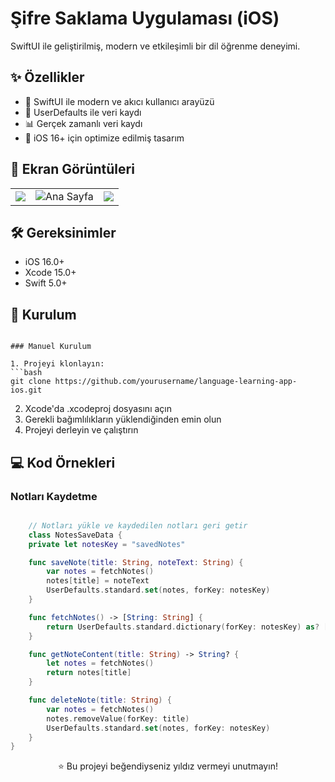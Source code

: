 # Şifre Saklama Uygulaması (iOS)

SwiftUI ile geliştirilmiş, modern ve etkileşimli bir dil öğrenme deneyimi.



</div>

## ✨ Özellikler

- 🎯 SwiftUI ile modern ve akıcı kullanıcı arayüzü
- 💾 UserDefaults ile veri kaydı
- 📊 Gerçek zamanlı veri kaydı
- 🎨 iOS 16+ için optimize edilmiş tasarım


## 📱 Ekran Görüntüleri

<div align="center">
<table>
  <tr>
    <td><img src="https://github.com/user-attachments/assets/c2e6cb73-45a6-4197-acb7-0dbf0125cbc3"  /></td>
    <td><img src="https://github.com/user-attachments/assets/2b7a6866-7074-4776-a16c-c12ba9b47bdc" alt="Ana Sayfa" title="Soru Ekranı"/></td>
    <td><img src="https://github.com/user-attachments/assets/0ea16783-cbf3-4e5a-bcef-a4f127bb785e" /></td>
  </tr>
</table>
</div>

## 🛠 Gereksinimler

- iOS 16.0+
- Xcode 15.0+
- Swift 5.0+



## 🚀 Kurulum

```

### Manuel Kurulum

1. Projeyi klonlayın:
```bash
git clone https://github.com/yourusername/language-learning-app-ios.git
```

2. Xcode'da .xcodeproj dosyasını açın
3. Gerekli bağımlılıkların yüklendiğinden emin olun
4. Projeyi derleyin ve çalıştırın

## 💻 Kod Örnekleri


### Notları Kaydetme
```swift

    // Notları yükle ve kaydedilen notları geri getir
    class NotesSaveData {
    private let notesKey = "savedNotes"

    func saveNote(title: String, noteText: String) {
        var notes = fetchNotes()
        notes[title] = noteText
        UserDefaults.standard.set(notes, forKey: notesKey)
    }

    func fetchNotes() -> [String: String] {
        return UserDefaults.standard.dictionary(forKey: notesKey) as? [String: String] ?? [:]
    }

    func getNoteContent(title: String) -> String? {
        let notes = fetchNotes()
        return notes[title]
    }

    func deleteNote(title: String) {
        var notes = fetchNotes()
        notes.removeValue(forKey: title)
        UserDefaults.standard.set(notes, forKey: notesKey)
    }
}

```


<div align="center">
⭐️ Bu projeyi beğendiyseniz yıldız vermeyi unutmayın!
</div>
